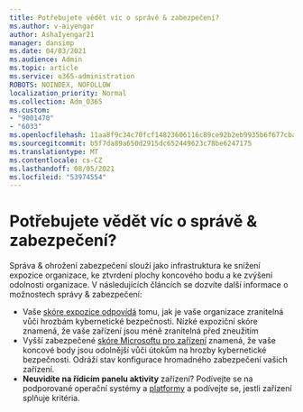 ```yaml
---
title: Potřebujete vědět víc o správě & zabezpečení?
ms.author: v-aiyengar
author: AshaIyengar21
manager: dansimp
ms.date: 04/03/2021
ms.audience: Admin
ms.topic: article
ms.service: o365-administration
ROBOTS: NOINDEX, NOFOLLOW
localization_priority: Normal
ms.collection: Adm_O365
ms.custom:
- "9001470"
- "6033"
ms.openlocfilehash: 11aa8f9c34c70fcf14823606116c89ce92b2eb9935b6f677cba00529ded22648
ms.sourcegitcommit: b5f7da89a650d2915dc652449623c78be6247175
ms.translationtype: MT
ms.contentlocale: cs-CZ
ms.lasthandoff: 08/05/2021
ms.locfileid: "53974554"
---
```

# <a name="need-to-know-more-on-threat--vulnerability-management"></a>Potřebujete vědět víc o správě & zabezpečení?

Správa & ohrožení zabezpečení slouží jako infrastruktura ke snížení expozice organizace, ke ztvrdení plochy koncového bodu a ke zvýšení odolnosti organizace. V následujících článcích se dozvíte další informace o možnostech správy & zabezpečení:

- Vaše [skóre expozice odpovídá](https://docs.microsoft.com/windows/security/threat-protection/microsoft-defender-atp/tvm-exposure-score) tomu, jak je vaše organizace zranitelná vůči hrozbám kybernetické bezpečnosti. Nízké expoziční skóre znamená, že vaše zařízení jsou méně zranitelná před zneužitím
- Vyšší zabezpečené [skóre Microsoftu pro zařízení](https://docs.microsoft.com/windows/security/threat-protection/microsoft-defender-atp/tvm-microsoft-secure-score-devices) znamená, že vaše koncové body jsou odolnější vůči útokům na hrozby kybernetické bezpečnosti. Odráží stav konfigurace hromadného zabezpečení vašich zařízení.
- **Neuvidíte na řídicím panelu aktivity** zařízení? Podívejte se na podporované operační systémy a [platformy](https://docs.microsoft.com/windows/security/threat-protection/microsoft-defender-atp/tvm-supported-os) a podívejte se, jestli zařízení splňuje kritéria.
